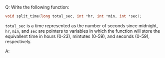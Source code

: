 Q: Write the following function:

```c
void split_time(long total_sec, int *hr, int *min, int *sec);
```

`total_sec` is a time represented as the number of seconds since midnight, `hr`,
`min`, and `sec` are pointers to variables in which the function will store the
equivallent time in hours (0-23), mintutes (0-59), and seconds (0-59),
respectively.

A:
